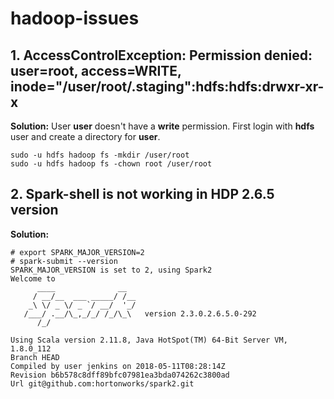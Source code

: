 # hadoop-issues

## 1. AccessControlException: Permission denied: user=root, access=WRITE, inode="/user/root/.staging":hdfs:hdfs:drwxr-xr-x

**Solution:** User **user** doesn't have a **write** permission. First login with **hdfs** user and create a directory for **user**.
```shell
sudo -u hdfs hadoop fs -mkdir /user/root
sudo -u hdfs hadoop fs -chown root /user/root
```

## 2. Spark-shell is not working in HDP 2.6.5 version

**Solution:** 
```shell
# export SPARK_MAJOR_VERSION=2 
# spark-submit --version
SPARK_MAJOR_VERSION is set to 2, using Spark2
Welcome to
      ____              __
     / __/__  ___ _____/ /__
    _\ \/ _ \/ _ `/ __/  '_/
   /___/ .__/\_,_/_/ /_/\_\   version 2.3.0.2.6.5.0-292
      /_/
                        
Using Scala version 2.11.8, Java HotSpot(TM) 64-Bit Server VM, 1.8.0_112
Branch HEAD
Compiled by user jenkins on 2018-05-11T08:28:14Z
Revision b6b578c8dff89bfc07981ea3bda074262c3800ad
Url git@github.com:hortonworks/spark2.git
```

